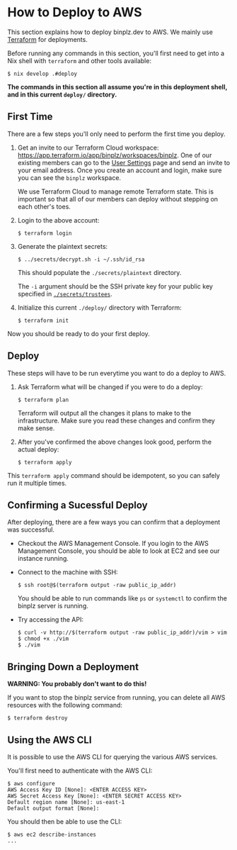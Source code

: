 # How to Deploy to AWS

This section explains how to deploy binplz.dev to AWS.
We mainly use [Terraform](https://www.terraform.io/) for deployments.

Before running any commands in this section, you'll first need to get into a
Nix shell with `terraform` and other tools available:

```console
$ nix develop .#deploy
```

**The commands in this section all assume you're in this deployment shell, and in
this current `deploy/` directory.**

## First Time

There are a few steps you'll only need to perform the first time you deploy.

1.  Get an invite to our Terraform Cloud workspace:
    <https://app.terraform.io/app/binplz/workspaces/binplz>.  One of our existing members
    can go to the [User
    Settings](https://app.terraform.io/app/binplz/settings/users) page and send
    an invite to your email address.  Once you create an account and login, make
    sure you can see the `binplz` workspace.

    We use Terraform Cloud to manage remote Terraform state.  This is important
    so that all of our members can deploy without stepping on each other's
    toes.

1.  Login to the above account:

    ```console
    $ terraform login
    ```

1. Generate the plaintext secrets:

    ```console
    $ ../secrets/decrypt.sh -i ~/.ssh/id_rsa
    ```

    This should populate the `./secrets/plaintext` directory.

    The `-i` argument should be the SSH private key for your public key
    specified in [`./secrets/trustees`](./secrets/trustees).

1.  Initialize this current `./deploy/` directory with Terraform:

    ```console
    $ terraform init
    ```

Now you should be ready to do your first deploy.

## Deploy

These steps will have to be run everytime you want to do a deploy to AWS.

1.  Ask Terraform what will be changed if you were to do a deploy:

    ```console
    $ terraform plan
    ```

    Terraform will output all the changes it plans to make to the
    infrastructure.  Make sure you read these changes and confirm they make
    sense.

1.  After you've confirmed the above changes look good, perform the actual deploy:

    ```console
    $ terraform apply
    ```

This `terraform apply` command should be idempotent, so you can safely run it
multiple times.

## Confirming a Sucessful Deploy

After deploying, there are a few ways you can confirm that a deployment was
successful.

-   Checkout the AWS Management Console.  If you login to the AWS Management
    Console, you should be able to look at EC2 and see our instance running.

-   Connect to the machine with SSH:

    ```console
    $ ssh root@$(terraform output -raw public_ip_addr)
    ```

    You should be able to run commands like `ps` or `systemctl` to confirm the
    binplz server is running.

-   Try accessing the API:

    ```console
    $ curl -v http://$(terraform output -raw public_ip_addr)/vim > vim
    $ chmod +x ./vim
    $ ./vim
    ```

## Bringing Down a Deployment

**WARNING: You probably don't want to do this!**

If you want to stop the binplz service from running, you can delete all AWS
resources with the following command:

```console
$ terraform destroy
```

## Using the AWS CLI

It is possible to use the AWS CLI for querying the various AWS services.

You'll first need to authenticate with the AWS CLI:

```console
$ aws configure
AWS Access Key ID [None]: <ENTER ACCESS KEY>
AWS Secret Access Key [None]: <ENTER SECRET ACCESS KEY>
Default region name [None]: us-east-1
Default output format [None]:
```

You should then be able to use the CLI:

```console
$ aws ec2 describe-instances
...
```
